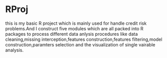 # RProj
this is my basic R project which is mainly used for handle credit risk problems.And I construct five modules which are all packed
into R packages to process different data anlysis procedures like data cleaning,missing interception,features construction,features
filtering,model construction,paramters selection and the visualization of single vairable analysis.
 
